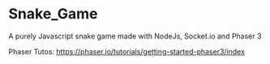 # Snake_Game
A purely Javascript snake game made with NodeJs, Socket.io and Phaser 3

Phaser Tutos:  https://phaser.io/tutorials/getting-started-phaser3/index
